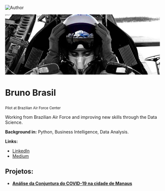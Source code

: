 ![Author](https://img.shields.io/badge/author-Bruno_Brasil-red.svg)

<p align="center">
  <img width="700" src="banner.png" >
</p>

# Bruno Brasil
<sub>Pilot at Brazilian Air Force Center</sub>


Working from Brazilian Air Force and improving new skills through the Data Science.

**Background in:** Python, Business Intelligence, Data Analysis.

**Links:**
* [LinkedIn](https://www.linkedin.com/in/bruno-brasil-8a34101b6/)
* [Medium](https://medium.com/@brunobf09)


## Projetos:

* **[Análise da Conjuntura do COVID-19 na cidade de Manaus](https://github.com/brunobf09/COVID-19-Manaus/blob/main/%5BARTIGO%5D_COVID_Manaus.ipynb)**
